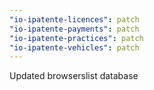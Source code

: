 ```yaml
---
"io-ipatente-licences": patch
"io-ipatente-payments": patch
"io-ipatente-practices": patch
"io-ipatente-vehicles": patch
---
```


Updated browserslist database
